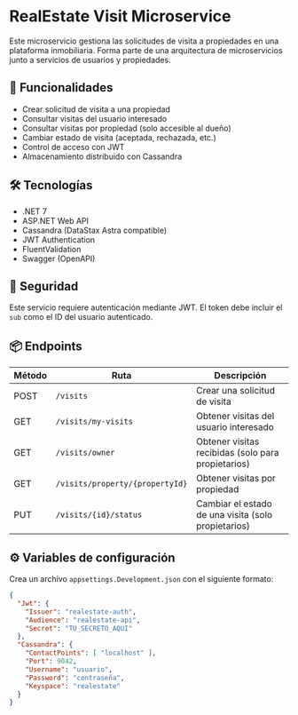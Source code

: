 # RealEstate Visit Microservice

Este microservicio gestiona las solicitudes de visita a propiedades en una plataforma inmobiliaria. Forma parte de una arquitectura de microservicios junto a servicios de usuarios y propiedades.

## 🚀 Funcionalidades

- Crear solicitud de visita a una propiedad
- Consultar visitas del usuario interesado
- Consultar visitas por propiedad (solo accesible al dueño)
- Cambiar estado de visita (aceptada, rechazada, etc.)
- Control de acceso con JWT
- Almacenamiento distribuido con Cassandra

## 🛠️ Tecnologías

- .NET 7
- ASP.NET Web API
- Cassandra (DataStax Astra compatible)
- JWT Authentication
- FluentValidation
- Swagger (OpenAPI)

## 🔐 Seguridad

Este servicio requiere autenticación mediante JWT. El token debe incluir el `sub` como el ID del usuario autenticado.

## 📦 Endpoints

| Método | Ruta | Descripción |
|--------|------|-------------|
| POST | `/visits` | Crear una solicitud de visita |
| GET | `/visits/my-visits` | Obtener visitas del usuario interesado |
| GET | `/visits/owner` | Obtener visitas recibidas (solo para propietarios) |
| GET | `/visits/property/{propertyId}` | Obtener visitas por propiedad |
| PUT | `/visits/{id}/status` | Cambiar el estado de una visita (solo propietarios) |

## ⚙️ Variables de configuración

Crea un archivo `appsettings.Development.json` con el siguiente formato:

```json
{
  "Jwt": {
    "Issuer": "realestate-auth",
    "Audience": "realestate-api",
    "Secret": "TU_SECRETO_AQUI"
  },
  "Cassandra": {
    "ContactPoints": [ "localhost" ],
    "Port": 9042,
    "Username": "usuario",
    "Password": "contraseña",
    "Keyspace": "realestate"
  }
}
